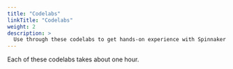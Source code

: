 ```yaml
---
title: "Codelabs"
linkTitle: "Codelabs"
weight: 2
description: >
  Use through these codelabs to get hands-on experience with Spinnaker in a guided manner.
---
```


Each of these codelabs takes about one hour.


